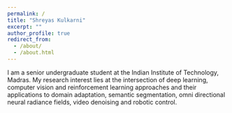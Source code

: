 ```yaml
---
permalink: /
title: "Shreyas Kulkarni"
excerpt: ""
author_profile: true
redirect_from: 
  - /about/
  - /about.html
---
```

I am a senior undergraduate student at the Indian Institute of Technology, Madras. My research interest lies at the intersection of deep learning, computer vision and reinforcement learning approaches and their applications to domain adaptation, semantic segmentation, omni directional neural radiance fields, video denoising and robotic control. 


<!---
<script type="text/javascript" id="clustrmaps" src="//cdn.clustrmaps.com/map_v2.js?cl=0e1633&w=150&t=tt&d=vuy8oJHmtOg7LUHtjdY1k-B5CjSIsQ-mzVNm9KPAL0M&co=0b4975&cmo=3acc3a&cmn=ff5353&ct=cdd4d9"></script>
-->
